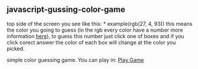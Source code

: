 ## javascript-gussing-color-game

top side of the screen you see like this: * example(rgb(27, 4, 93)) this means the color you going to guess (in the rgb every color have a number more information [here](http://www.wikizero.biz/index.php?q=aHR0cHM6Ly9lbi53aWtpcGVkaWEub3JnL3dpa2kvUkdCX2NvbG9yX21vZGVs)), to guess this number just click one of boxes and if you click corect answer the color of each box will change at the color you picked. 

simple color guessing game. You can play in:
[Play Game](https://codepen.io/kayse04/full/WYGrMe)

